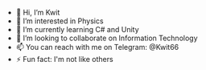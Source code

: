 - 👋 Hi, I’m Kwit
- 👀 I’m interested in Physics
- 🌱 I’m currently learning C# and Unity
- 💞️ I’m looking to collaborate on Information Technology
- 📫 You can reach with me on Telegram: @Kwit66
- ⚡ Fun fact: I'm not like others

<!---
Kwit6/Kwit6 is a ✨ special ✨ repository because its `README.md` (this file) appears on your GitHub profile.
You can click the Preview link to take a look at your changes.
--->
